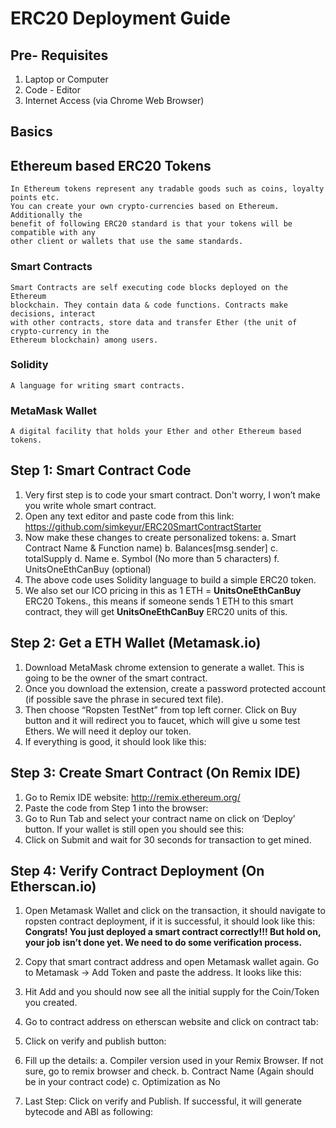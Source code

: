 # ERC20 Deployment Guide

## Pre- Requisites

1. Laptop or Computer
2. Code - Editor
3. Internet Access (via Chrome Web Browser)

## Basics

## Ethereum based ERC20 Tokens

```
In Ethereum tokens represent any tradable goods such as coins, loyalty points etc.
You can create your own crypto-currencies based on Ethereum. Additionally the
benefit of following ERC20 standard is that your tokens will be compatible with any
other client or wallets that use the same standards.
```
### Smart Contracts

```
Smart Contracts are self executing code blocks deployed on the Ethereum
blockchain. They contain data & code functions. Contracts make decisions, interact
with other contracts, store data and transfer Ether (the unit of crypto-currency in the
Ethereum blockchain) among users.
```
### Solidity

```
A language for writing smart contracts.
```
### MetaMask Wallet

```
A digital facility that holds your Ether and other Ethereum based tokens.
```

## Step 1: Smart Contract Code

1. Very first step is to code your smart contract. Don't worry, I won’t make you write
    whole smart contract.
2. Open any text editor and paste code from this link:
    https://github.com/simkeyur/ERC20SmartContractStarter
3. Now make these changes to create personalized tokens:
    a. Smart Contract Name & Function name)
    b. Balances[msg.sender]
    c. totalSupply
    d. Name
    e. Symbol (No more than 5 characters)
    f. UnitsOneEthCanBuy (optional)
4. The above code uses Solidity language to build a simple ERC20 token.
5. We also set our ICO pricing in this as 1 ETH = ​ **UnitsOneEthCanBuy​** ERC20 Tokens.,
    this means if someone sends 1 ETH to this smart contract, they will get
    **UnitsOneEthCanBuy​** ERC20 units of this.


## Step 2: Get a ETH Wallet (Metamask.io)

1. Download ​MetaMask ​chrome extension to generate a wallet. This is going to be the
    owner of the smart contract.
2. Once you download the extension, create a password protected account (if possible
    save the phrase in secured text file).
3. Then choose “Ropsten TestNet” from top left corner. Click on Buy button and it will
    redirect you to faucet, which will give u some test Ethers. We will need it deploy our
    token.
4. If everything is good, it should look like this:


## Step 3: Create Smart Contract (On Remix IDE)

1. Go to Remix IDE website: ​http://remix.ethereum.org/
2. Paste the code from Step 1 into the browser:
3. Go to Run Tab and select your contract name on click on ‘Deploy’ button. If your
    wallet is still open you should see this:
4. Click on Submit and wait for 30 seconds for transaction to get mined.


## Step 4: Verify Contract Deployment (On Etherscan.io)

1. Open Metamask Wallet and click on the transaction, it should navigate to ropsten
    contract deployment, if it is successful, it should look like this:
    **Congrats! You just deployed a smart contract correctly!!! But hold on, your job**
    **isn’t done yet. We need to do some verification process.**


2. Copy that smart contract address and open Metamask wallet again. Go to
    Metamask -> Add Token and paste the address. It looks like this:
3. Hit Add and you should now see all the initial supply for the Coin/Token you created.
4. Go to contract address on etherscan website and click on contract tab:


5. Click on verify and publish button:
6. Fill up the details:
    a. Compiler version used in your Remix Browser. If not sure, go to remix
       browser and check.
    b. Contract Name (Again should be in your contract code)
    c. Optimization as No
7. Last Step: Click on verify and Publish. If successful, it will generate bytecode and ABI
    as following:



